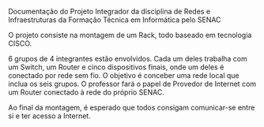Documentação do Projeto Integrador da disciplina de Redes e Infraestruturas da Formação Técnica em Informática pelo SENAC

O projeto consiste na montagem de um Rack, todo baseado em tecnologia CISCO.

6 grupos de 4 integrantes estão envolvidos. Cada um deles trabalha com um Switch, um Router e cinco dispositivos finais, onde um deles é conectado por rede sem fio. O objetivo é conceber uma rede local que inclua os seis grupos. O professor fará o papel de Provedor de Internet com um Router conectado à rede do próprio SENAC.

Ao final da montagem, é esperado que todos consigam comunicar-se entre si e ter acesso a Internet.
